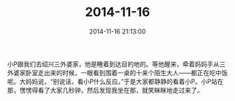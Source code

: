 ﻿---
title: 2014-11-16
date: 2014-11-16 21:13:00
tags:
categories: 爸爸
---
小P跟我们去绍兴三外婆家，他是睡着到达目的地的。等他醒来，牵着妈妈手从三外婆家卧室走出来的时候，一眼看到围着一桌的十来个陌生大人——都正在吃中饭呢。大妈妈说，“别说话，看小P什么反应。”于是大家都静静的看着小P。小P站在那，愣愣得看了大家几秒钟，然后发现我坐在那，就笑眯眯地走过来了。